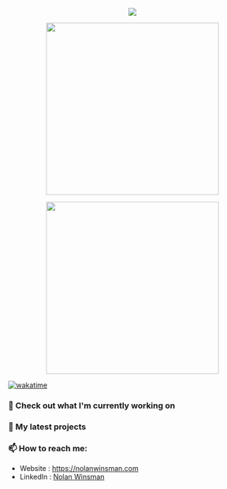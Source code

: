 <p align="center"><a href="https://github.com/anuraghazra/github-readme-stats">
  <img align="center" src="https://github-readme-stats.vercel.app/api?username=nolanwinsman&show_icons=true&theme=synthwave" />
</a></p>

<p align = "center">
	<img src="https://wakatime.com/share/@nolanwinsman/0f2483f5-1b52-45f6-b891-8de2f3b0ff2e.svg" height="350"/>
</p>


<p align = "center">
	<img src="https://wakatime.com/share/@nolanwinsman/25e8b713-fd07-450d-953b-ea691391556a.svg" height="350"/>
</p>

[![wakatime](https://wakatime.com/badge/user/c1e9acdf-c5d7-4b21-8793-88704324942d.svg)](https://wakatime.com/@c1e9acdf-c5d7-4b21-8793-88704324942d)

### 👷 Check out what I'm currently working on

### 🌱 My latest projects

### 📫 How to reach me:
  - Website   : <https://nolanwinsman.com>
  - LinkedIn : [Nolan Winsman](https://www.linkedin.com/in/nolan-winsman-72540419b/)
